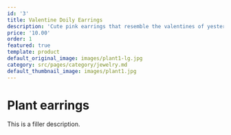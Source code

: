 ```yaml
---
id: '3'
title: Valentine Doily Earrings
description: 'Cute pink earrings that resemble the valentines of yesteryear. doilies  '
price: '10.00'
order: 1
featured: true
template: product
default_original_image: images/plant1-lg.jpg
category: src/pages/category/jewelry.md
default_thumbnail_image: images/plant1.jpg
---
```

# Plant earrings

This is a filler description.
